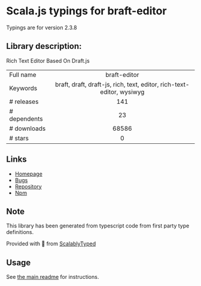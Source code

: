 
# Scala.js typings for braft-editor

Typings are for version 2.3.8

## Library description:
Rich Text Editor Based On Draft.js

|                    |                 |
| ------------------ | :-------------: |
| Full name          | braft-editor |
| Keywords           | braft, draft, draft-js, rich, text, editor, rich-text-editor, wysiwyg |
| # releases         | 141 |
| # dependents       | 23 |
| # downloads        | 68586 |
| # stars            | 0 |

## Links
- [Homepage](https://github.com/margox/braft#readme)
- [Bugs](https://github.com/margox/braft/issues)
- [Repository](https://github.com/margox/braft)
- [Npm](https://www.npmjs.com/package/braft-editor)
    


## Note
This library has been generated from typescript code from first party type definitions.

Provided with :purple_heart: from [ScalablyTyped](https://github.com/oyvindberg/ScalablyTyped)

## Usage
See [the main readme](../../readme.md) for instructions.


